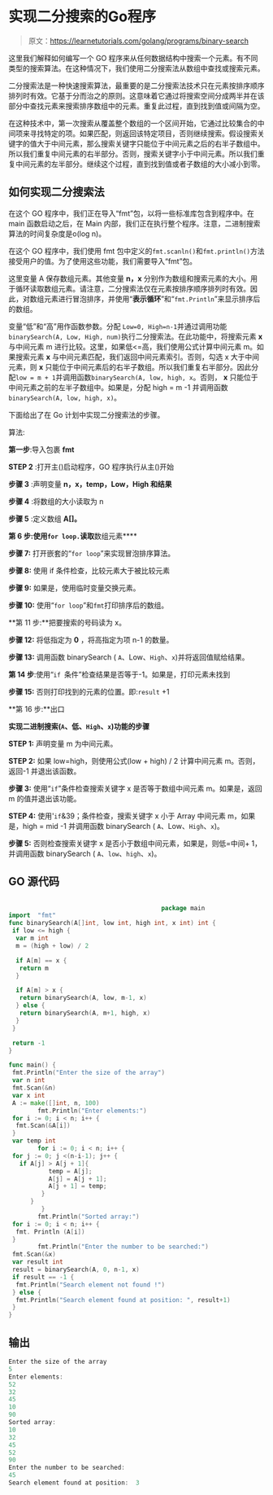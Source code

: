 # 实现二分搜索的Go程序

> 原文：<https://learnetutorials.com/golang/programs/binary-search>

这里我们解释如何编写一个 GO 程序来从任何数据结构中搜索一个元素。有不同类型的搜索算法。在这种情况下，我们使用二分搜索法从数组中查找或搜索元素。

二分搜索法是一种快速搜索算法，最重要的是二分搜索法技术只在元素按排序顺序排列时有效。它基于分而治之的原则。这意味着它通过将搜索空间分成两半并在该部分中查找元素来搜索排序数组中的元素。重复此过程，直到找到值或间隔为空。

在这种技术中，第一次搜索从覆盖整个数组的一个区间开始，它通过比较集合的中间项来寻找特定的项。如果匹配，则返回该特定项目，否则继续搜索。假设搜索关键字的值大于中间元素，那么搜索关键字只能位于中间元素之后的右半子数组中。所以我们重复中间元素的右半部分。否则，搜索关键字小于中间元素。所以我们重复中间元素的左半部分。继续这个过程，直到找到值或者子数组的大小减小到零。

## 如何实现二分搜索法

在这个 GO 程序中，我们正在导入“fmt”包，以将一些标准库包含到程序中。在 main 函数启动之后，在 Main 内部，我们正在执行整个程序。注意，二进制搜索算法的时间复杂度是ο(log n)。

在这个 GO 程序中，我们使用 fmt 包中定义的`fmt.scanln()`和`fmt.println()`方法接受用户的值。为了使用这些功能，我们需要导入“fmt”包。

这里变量 A 保存数组元素。其他变量 **n，x** 分别作为数组和搜索元素的大小。用于循环读取数组元素。请注意，二分搜索法仅在元素按排序顺序排列时有效。因此，对数组元素进行冒泡排序，并使用“**表示循环**”和“`fmt.Println`”来显示排序后的数组。

变量“低”和“高”用作函数参数。分配 `Low=0, High=n-1`并通过调用功能`binarySearch(A, Low, High, num)`执行二分搜索法。在此功能中，将搜索元素 **x** 与中间元素 m 进行比较。这里，如果低<=高，我们使用公式计算中间元素 m。如果搜索元素 **x** 与中间元素匹配，我们返回中间元素索引。否则，勾选 x 大于中间元素，则 **x** 只能位于中间元素后的右半子数组。所以我们重复右半部分。因此分配`low = m + 1`并调用函数`binarySearch(A, low, high, x`。否则， **x** 只能位于中间元素之前的左半子数组中。如果是，分配 high = m -1 并调用函数 `binarySearch(A, low, high, x)`。

下面给出了在 Go 计划中实现二分搜索法的步骤。

算法:

**第一步**:导入包裹 **fmt**

**STEP 2** :打开主()启动程序，GO 程序执行从主()开始

**步骤 3** :声明变量 **n，x，temp，Low，High 和结果**

**步骤 4** :将数组的大小读取为 n

**步骤 5** :定义数组 **A[]。**

**第 6 步:使用`for loop.`读取**数组元素****

**步骤 7:** 打开嵌套的“`for loop`”来实现冒泡排序算法。

**步骤 8:** 使用 if 条件检查，比较元素大于被比较元素

**步骤 9:** 如果是，使用临时变量交换元素。

**步骤 10:** 使用“`for loop`”和`fmt`打印排序后的数组。

**第 11 步:**把要搜索的号码读为 x。

**步骤 12:** 将低指定为 **0** ，将高指定为项 n-1 的数量。

**步骤 13:** 调用函数 binarySearch ( `A`、Low、`High`、`x`)并将返回值赋给结果。

**第 14 步**:使用“`if `条件”检查结果是否等于-1。如果是，打印元素未找到

**步骤 15:** 否则打印找到的元素的位置。即:`result` +1

**第 16 步:**出口

**实现二进制搜索(`A`、低、`High`、`x`)功能的步骤**

**STEP 1:** 声明变量 m 为中间元素。

**STEP 2:** 如果 low=high，则使用公式(low + high) / 2 计算中间元素 m。否则，返回-1 并退出该函数。

**步骤 3:** 使用“`if`”条件检查搜索关键字 x 是否等于数组中间元素 m。如果是，返回 m 的值并退出该功能。

**STEP 4:** 使用'`if`&39；条件检查，搜索关键字 x 小于 Array 中间元素 m，如果是，high = mid -1 并调用函数 binarySearch ( `A`、Low、`High`、`x`)。

**步骤 5:** 否则检查搜索关键字 x 是否小于数组中间元素，如果是，则低=中间+ 1，并调用函数 binarySearch ( `A`、`low`、`high`、`x`)。

>

## GO 源代码

```go

                                          package main
import  "fmt"
func binarySearch(A[]int, low int, high int, x int) int {
 if low <= high {
  var m int
  m = (high + low) / 2

  if A[m] == x {
   return m
  }

  if A[m] > x {
   return binarySearch(A, low, m-1, x)
  } else {
   return binarySearch(A, m+1, high, x)
  }
 }

 return -1
}

func main() {
 fmt.Println("Enter the size of the array")
 var n int
 fmt.Scan(&n)
 var x int
 A := make([]int, n, 100)
        fmt.Println("Enter elements:")
 for i := 0; i < n; i++ {
  fmt.Scan(&A[i])
 }
 var temp int
        for i := 0; i < n; i++ {
 for j := 0; j <(n-i-1); j++ {
   if A[j] > A[j + 1]{
           temp = A[j];
           A[j] = A[j + 1];
           A[j + 1] = temp;
         }
      }
         }
        fmt.Println("Sorted array:")
 for i := 0; i < n; i++ {
  fmt. Println (A[i])
 }
        fmt.Println("Enter the number to be searched:")
 fmt.Scan(&x)
 var result int
 result = binarySearch(A, 0, n-1, x)
 if result == -1 {
  fmt.Println("Search element not found !")
 } else {
  fmt.Println("Search element found at position: ", result+1)
 }
} 

```

## 输出

```go
Enter the size of the array
5
Enter elements: 
52
32
45
10
90
Sorted array: 
10
32
45
52
90
Enter the number to be searched:
45
Search element found at position:  3 
```